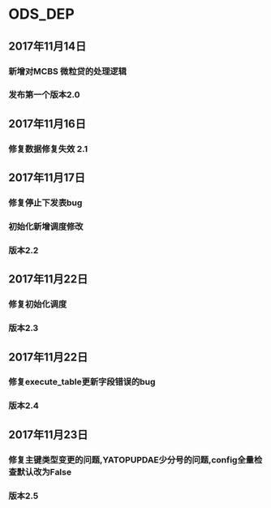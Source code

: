 # ODS_DEP
## 2017年11月14日
### 新增对MCBS 微粒贷的处理逻辑
### 发布第一个版本2.0


## 2017年11月16日
### 修复数据修复失效 2.1

## 2017年11月17日
### 修复停止下发表bug
### 初始化新增调度修改
### 版本2.2

## 2017年11月22日
### 修复初始化调度
### 版本2.3

## 2017年11月22日
### 修复execute_table更新字段错误的bug
### 版本2.4

## 2017年11月23日
### 修复主键类型变更的问题,YATOPUPDAE少分号的问题,config全量检查默认改为False
### 版本2.5